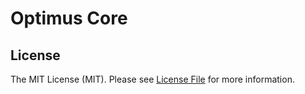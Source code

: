 # Optimus Core



## License

The MIT License (MIT). Please see [License File](LICENSE.md) for more information.

